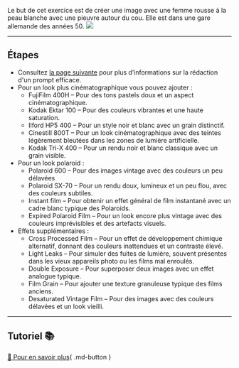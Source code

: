 <style>.md-footer{display:none;}</style>
Le but de cet exercice est de créer une image avec une femme rousse à la peau blanche avec une pieuvre autour du cou. Elle est dans une gare allemande des années 50. 
<img src="../assets/image/rosie.png">
***

## Étapes
  * Consultez [la page suivante](../ai/prompt.md) pour plus d’informations sur la rédaction d'un prompt efficace.
  * Pour un look plus cinématographique vous pouvez ajouter :
    * FujiFilm 400H – Pour des tons pastels doux et un aspect cinématographique.
    * Kodak Ektar 100 – Pour des couleurs vibrantes et une haute saturation.
    * Ilford HP5 400 – Pour un style noir et blanc avec un grain distinctif.
    * Cinestill 800T – Pour un look cinématographique avec des teintes légèrement bleutées dans les zones de lumière artificielle.
    * Kodak Tri-X 400 – Pour un rendu noir et blanc classique avec un grain visible.
  * Pour un look polaroid :
    * Polaroid 600 – Pour des images vintage avec des couleurs un peu délavées
    * Polaroid SX-70 – Pour un rendu doux, lumineux et un peu flou, avec des couleurs subtiles.
    * Instant film – Pour obtenir un effet général de film instantané avec un cadre blanc typique des Polaroids.
    * Expired Polaroid Film – Pour un look encore plus vintage avec des couleurs imprévisibles et des artefacts visuels.
  * Effets supplémentaires :
    * Cross Processed Film – Pour un effet de développement chimique alternatif, donnant des couleurs inattendues et un contraste élevé.
    * Light Leaks – Pour simuler des fuites de lumière, souvent présentes dans les vieux appareils photo ou les films mal enroulés.
    * Double Exposure – Pour superposer deux images avec un effet analogue typique.
    * Film Grain – Pour ajouter une texture granuleuse typique des films anciens.
    * Desaturated Vintage Film – Pour des images avec des couleurs délavées et un look vieilli.


***

## Tutoriel 📚

[📖 Pour en savoir plus](https://cmontmorency365-my.sharepoint.com/personal/flpilote_cmontmorency_qc_ca/_layouts/15/stream.aspx?id=%2Fpersonal%2Fflpilote%5Fcmontmorency%5Fqc%5Fca%2FDocuments%2F01%5Fcours%2F01%5Fcollege%2Fai%2Fmidjourney%2F02%5Fprompt%2Emov&nav=eyJyZWZlcnJhbEluZm8iOnsicmVmZXJyYWxBcHAiOiJPbmVEcml2ZUZvckJ1c2luZXNzIiwicmVmZXJyYWxBcHBQbGF0Zm9ybSI6IldlYiIsInJlZmVycmFsTW9kZSI6InZpZXciLCJyZWZlcnJhbFZpZXciOiJNeUZpbGVzTGlua0NvcHkifX0&nav=eyJyZWZlcnJhbEluZm8iOnsicmVmZXJyYWxBcHAiOiJPbmVEcml2ZUZvckJ1c2luZXNzIiwicmVmZXJyYWxBcHBQbGF0Zm9ybSI6IldlYiIsInJlZmVycmFsTW9kZSI6InZpZXciLCJyZWZlcnJhbFZpZXciOiJNeUZpbGVzTGlua0NvcHkifX0&ga=1){ .md-button }   <br>
